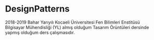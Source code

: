 # DesignPatterns
2018-2019 Bahar Yarıyılı Kocaeli Üniversitesi Fen Bilimleri Enstitüsü Bilgisayar Mühendisliği (YL) almış olduğum Tasarım Örüntüleri dersinde yapmış olduğum ders çalışmasıdır.
